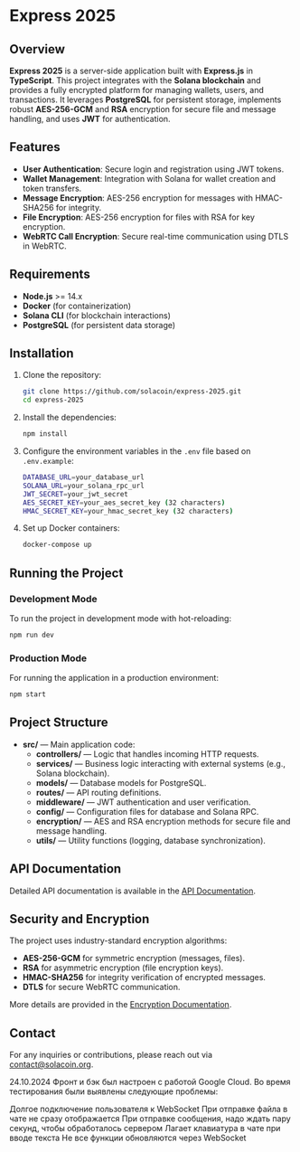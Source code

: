 # Express 2025

## Overview
**Express 2025** is a server-side application built with **Express.js** in **TypeScript**. This project integrates with the **Solana blockchain** and provides a fully encrypted platform for managing wallets, users, and transactions. It leverages **PostgreSQL** for persistent storage, implements robust **AES-256-GCM** and **RSA** encryption for secure file and message handling, and uses **JWT** for authentication.

## Features
- **User Authentication**: Secure login and registration using JWT tokens.
- **Wallet Management**: Integration with Solana for wallet creation and token transfers.
- **Message Encryption**: AES-256 encryption for messages with HMAC-SHA256 for integrity.
- **File Encryption**: AES-256 encryption for files with RSA for key encryption.
- **WebRTC Call Encryption**: Secure real-time communication using DTLS in WebRTC.

## Requirements
- **Node.js** >= 14.x
- **Docker** (for containerization)
- **Solana CLI** (for blockchain interactions)
- **PostgreSQL** (for persistent data storage)

## Installation

1. Clone the repository:

    ```bash
    git clone https://github.com/solacoin/express-2025.git
    cd express-2025
    ```

2. Install the dependencies:

    ```bash
    npm install
    ```

3. Configure the environment variables in the `.env` file based on `.env.example`:
    ```bash
    DATABASE_URL=your_database_url
    SOLANA_URL=your_solana_rpc_url
    JWT_SECRET=your_jwt_secret
    AES_SECRET_KEY=your_aes_secret_key (32 characters)
    HMAC_SECRET_KEY=your_hmac_secret_key (32 characters)
    ```

4. Set up Docker containers:

    ```bash
    docker-compose up
    ```

## Running the Project

### Development Mode

To run the project in development mode with hot-reloading:

```bash
npm run dev
```

### Production Mode
For running the application in a production environment:

```bash
npm start
```

## Project Structure

- **src/** — Main application code:
    - **controllers/** — Logic that handles incoming HTTP requests.
    - **services/** — Business logic interacting with external systems (e.g., Solana blockchain).
    - **models/** — Database models for PostgreSQL.
    - **routes/** — API routing definitions.
    - **middleware/** — JWT authentication and user verification.
    - **config/** — Configuration files for database and Solana RPC.
    - **encryption/** — AES and RSA encryption methods for secure file and message handling.
    - **utils/** — Utility functions (logging, database synchronization).

## API Documentation
Detailed API documentation is available in the [API Documentation](./docs/api_endpoints.md).

## Security and Encryption
The project uses industry-standard encryption algorithms:

- **AES-256-GCM** for symmetric encryption (messages, files).
- **RSA** for asymmetric encryption (file encryption keys).
- **HMAC-SHA256** for integrity verification of encrypted messages.
- **DTLS** for secure WebRTC communication.

More details are provided in the [Encryption Documentation](./docs/encryption.md).

## Contact
For any inquiries or contributions, please reach out via contact@solacoin.org.

24.10.2024 
Фронт и бэк был настроен с работой Google Cloud. 
Во время тестирования были выявлены следующие проблемы:

Долгое подключение пользователя к WebSocket
При отправке файла в чате не сразу отображается 
При отправке сообщения, надо ждать пару секунд, чтобы обработалось сервером
Лагает клавиатура в чате при вводе текста 
Не все функции обновляются через WebSocket

